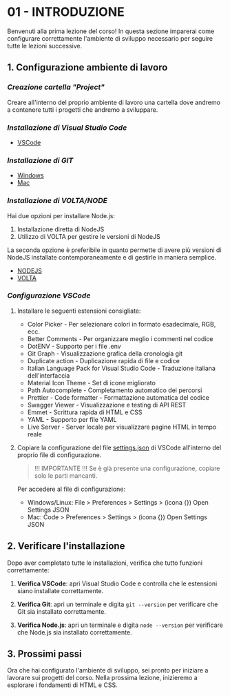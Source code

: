 # 01 - INTRODUZIONE

Benvenuti alla prima lezione del corso! In questa sezione imparerai come configurare correttamente l'ambiente di sviluppo necessario per seguire tutte le lezioni successive.

## 1. **Configurazione ambiente di lavoro**

### _Creazione cartella "Project"_

Creare all'interno del proprio ambiente di lavoro una cartella dove andremo a contenere tutti i progetti che andremo a sviluppare.

### _Installazione di Visual Studio Code_

- [VSCode](https://code.visualstudio.com/)

### _Installazione di GIT_

- [Windows](https://git-scm.com/download/win)
- [Mac](https://git-scm.com/download/mac)

### _Installazione di VOLTA/NODE_

Hai due opzioni per installare Node.js:

1. Installazione diretta di NodeJS
2. Utilizzo di VOLTA per gestire le versioni di NodeJS

La seconda opzione è preferibile in quanto permette di avere più versioni di NodeJS installate contemporaneamente e di gestirle in maniera semplice.

- [NODEJS](https://nodejs.org/en)
- [VOLTA](https://volta.sh/)

### _Configurazione VSCode_

1. Installare le seguenti estensioni consigliate:

   - Color Picker - Per selezionare colori in formato esadecimale, RGB, ecc.
   - Better Comments - Per organizzare meglio i commenti nel codice
   - DotENV - Supporto per i file .env
   - Git Graph - Visualizzazione grafica della cronologia git
   - Duplicate action - Duplicazione rapida di file e codice
   - Italian Language Pack for Visual Studio Code - Traduzione italiana dell'interfaccia
   - Material Icon Theme - Set di icone migliorato
   - Path Autocomplete - Completamento automatico dei percorsi
   - Prettier - Code formatter - Formattazione automatica del codice
   - Swagger Viewer - Visualizzazione e testing di API REST
   - Emmet - Scrittura rapida di HTML e CSS
   - YAML - Supporto per file YAML
   - Live Server - Server locale per visualizzare pagine HTML in tempo reale

2. Copiare la configurazione del file [settings.json](./settings.json) di VSCode all'interno del proprio file di configurazione.

   > !!! IMPORTANTE !!! Se è già presente una configurazione, copiare solo le parti mancanti.

   Per accedere al file di configurazione:

   - Windows/Linux: File > Preferences > Settings > (icona {}) Open Settings JSON
   - Mac: Code > Preferences > Settings > (icona {}) Open Settings JSON

## 2. **Verificare l'installazione**

Dopo aver completato tutte le installazioni, verifica che tutto funzioni correttamente:

1. **Verifica VSCode**: apri Visual Studio Code e controlla che le estensioni siano installate correttamente.

2. **Verifica Git**: apri un terminale e digita `git --version` per verificare che Git sia installato correttamente.

3. **Verifica Node.js**: apri un terminale e digita `node --version` per verificare che Node.js sia installato correttamente.

## 3. **Prossimi passi**

Ora che hai configurato l'ambiente di sviluppo, sei pronto per iniziare a lavorare sui progetti del corso. Nella prossima lezione, inizieremo a esplorare i fondamenti di HTML e CSS.
